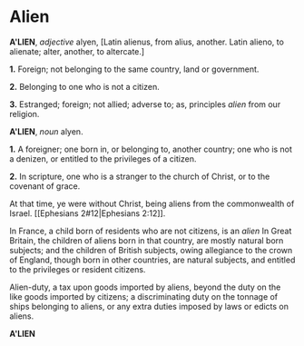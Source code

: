 # Alien

**A'LIEN**, _adjective_ alyen, \[Latin alienus, from alius, another. Latin alieno, to alienate; alter, another, to altercate.\]

**1.** Foreign; not belonging to the same country, land or government.

**2.** Belonging to one who is not a citizen.

**3.** Estranged; foreign; not allied; adverse to; as, principles _alien_ from our religion.

**A'LIEN**, _noun_ alyen.

**1.** A foreigner; one born in, or belonging to, another country; one who is not a denizen, or entitled to the privileges of a citizen.

**2.** In scripture, one who is a stranger to the church of Christ, or to the covenant of grace.

At that time, ye were without Christ, being aliens from the commonwealth of Israel. [[Ephesians 2#12|Ephesians 2:12]].

In France, a child born of residents who are not citizens, is an _alien_ In Great Britain, the children of aliens born in that country, are mostly natural born subjects; and the children of British subjects, owing allegiance to the crown of England, though born in other countries, are natural subjects, and entitled to the privileges or resident citizens.

Alien-duty, a tax upon goods imported by aliens, beyond the duty on the like goods imported by citizens; a discriminating duty on the tonnage of ships belonging to aliens, or any extra duties imposed by laws or edicts on aliens.

**A'LIEN**